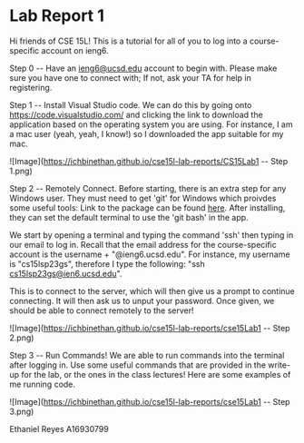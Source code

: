 # Lab Report 1

Hi friends of CSE 15L! This is a tutorial for all of you to log into a course-specific account on ieng6.

Step 0 -- Have an ieng6@ucsd.edu account to begin with. Please make sure you have one to connect with; 
If not, ask your TA for help in registering. 

Step 1 -- Install Visual Studio code. We can do this by going onto https://code.visualstudio.com/ and clicking the link to download the application based on the operating system you are using. For instance, I am a mac user (yeah, yeah, I know!) so I downloaded the app suitable for my mac.

![Image](https://ichbinethan.github.io/cse15l-lab-reports/CS15Lab1 -- Step 1.png)

Step 2 -- Remotely Connect. Before starting, there is an extra step for any Windows user. They must need to get 'git' for Windows which proivdes some useful tools: Link to the package can be found [here](https://ucsd-cse15l-s23.github.io/week/week1/#week-1-lab-report:~:text=tools%20we%20need%3A-,Git%20for%20Windows,-Once%20installed%2C%20use). After installing, they can set the default terminal to use the 'git bash' in the app.

We start by opening a terminal and typing the command 'ssh' then typing in our email to log in. Recall that the email address for the course-specific account is the username + "@ieng6.ucsd.edu". For instance, my username is "cs15lsp23gs", therefore I type the following: "ssh cs15lsp23gs@ien6.ucsd.edu".

This is to connect to the server, which will then give us a prompt to continue connecting. It will then ask us to unput your password. Once given, we should be able to connect remotely to the server!

![Image](https://ichbinethan.github.io/cse15l-lab-reports/cse15Lab1 -- Step 2.png)

Step 3 -- Run Commands! We are able to run commands into the terminal after logging in. Use some useful commands that are provided in the write-up for the lab, or the ones in the class lectures! Here are some examples of me running code.

![Image](https://ichbinethan.github.io/cse15l-lab-reports/cse15Lab1 -- Step 3.png)





Ethaniel Reyes
A16930799
